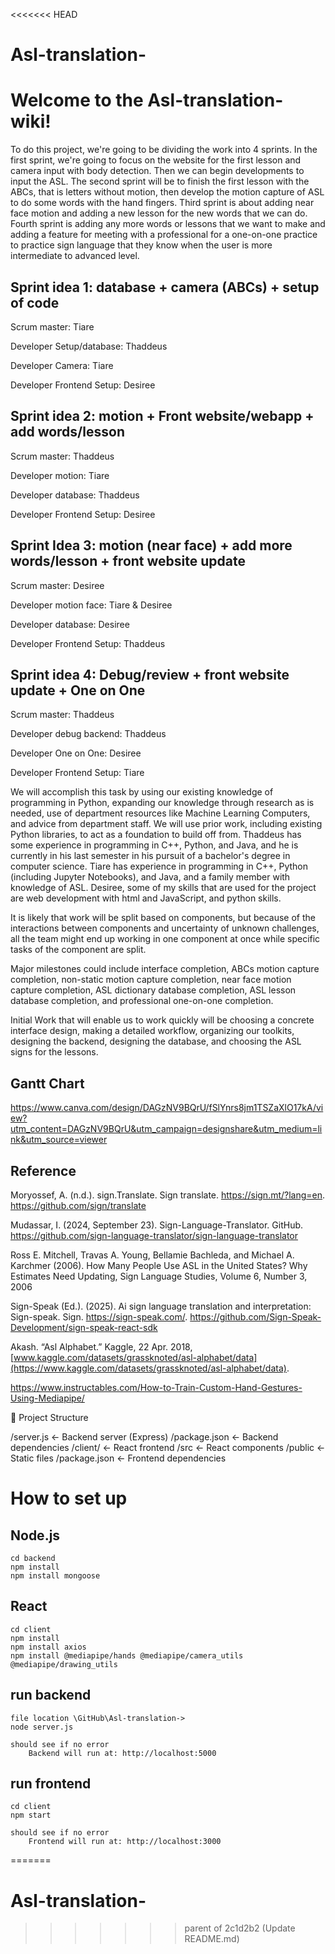 <<<<<<< HEAD
# Asl-translation-
# Welcome to the Asl-translation- wiki!

To do this project, we're going to be dividing the work into 4 sprints. In the first sprint, we're going to focus on the website for the first lesson and camera input with body detection. Then we can begin developments to input the ASL. The second sprint will be to finish the first lesson with the ABCs, that is letters without motion, then develop the motion capture of ASL to do some words with the hand fingers. Third sprint is about adding near face motion and adding a new lesson for the new words that we can do. Fourth sprint is adding any more words or lessons that we want to make and adding a feature for meeting with a professional for a one-on-one practice to practice sign language that they know when the user is more intermediate to advanced level.  


## Sprint idea 1:  database + camera (ABCs) + setup of code 

Scrum master: Tiare 

Developer Setup/database: Thaddeus 

Developer Camera: Tiare 

Developer Frontend Setup: Desiree 


## Sprint idea 2: motion + Front website/webapp + add words/lesson 

Scrum master: Thaddeus 

Developer motion: Tiare 

Developer database: Thaddeus 

Developer Frontend Setup: Desiree 


## Sprint Idea 3: motion (near face) + add more words/lesson + front website update 

Scrum master: Desiree 

Developer motion face: Tiare & Desiree 

Developer database: Desiree 

Developer Frontend Setup: Thaddeus 


## Sprint idea 4: Debug/review + front website update + One on One 

Scrum master: Thaddeus 

Developer debug backend: Thaddeus 

Developer One on One: Desiree 

Developer Frontend Setup: Tiare
 

We will accomplish this task by using our existing knowledge of programming in Python, expanding our knowledge through research as is needed, use of department resources like Machine Learning Computers, and advice from department staff. We will use prior work, including existing Python libraries, to act as a foundation to build off from. Thaddeus has some experience in programming in C++, Python, and Java, and he is currently in his last semester in his pursuit of a bachelor's degree in computer science. Tiare has experience in programming in C++, Python (including Jupyter Notebooks), and Java, and a family member with knowledge of ASL. Desiree, some of my skills that are used for the project are web development with html and JavaScript, and python skills. 

It is likely that work will be split based on components, but because of the interactions between components and uncertainty of unknown challenges, all the team might end up working in one component at once while specific tasks of the component are split. 

Major milestones could include interface completion, ABCs motion capture completion, non-static motion capture completion, near face motion capture completion, ASL dictionary database completion, ASL lesson database completion, and professional one-on-one completion. 

Initial Work that will enable us to work quickly will be choosing a concrete interface design, making a detailed workflow, organizing our toolkits, designing the backend, designing the database, and choosing the ASL signs for the lessons. 

## Gantt Chart 
https://www.canva.com/design/DAGzNV9BQrU/fSlYnrs8jm1TSZaXlO17kA/view?utm_content=DAGzNV9BQrU&utm_campaign=designshare&utm_medium=link&utm_source=viewer


## Reference 

Moryossef, A. (n.d.). sign.Translate. Sign translate. https://sign.mt/?lang=en. https://github.com/sign/translate  

Mudassar, I. (2024, September 23). Sign-Language-Translator. GitHub. https://github.com/sign-language-translator/sign-language-translator 

Ross E. Mitchell, Travas A. Young, Bellamie Bachleda, and Michael A. Karchmer (2006). How Many People Use ASL in the United States? Why Estimates Need Updating, Sign Language Studies, Volume 6, Number 3, 2006 

Sign-Speak (Ed.). (2025). Ai sign language translation and interpretation: Sign-speak. Sign. https://sign-speak.com/. https://github.com/Sign-Speak-Development/sign-speak-react-sdk  

Akash. “Asl Alphabet.” Kaggle, 22 Apr. 2018, [www.kaggle.com/datasets/grassknoted/asl-alphabet/data](https://www.kaggle.com/datasets/grassknoted/asl-alphabet/data).

https://www.instructables.com/How-to-Train-Custom-Hand-Gestures-Using-Mediapipe/ 













📂 Project Structure

/server.js          ← Backend server (Express)
/package.json       ← Backend dependencies
/client/            ← React frontend
   /src             ← React components
   /public          ← Static files
   /package.json    ← Frontend dependencies




# How to set up

## Node.js
    cd backend
    npm install
    npm install mongoose

## React
    cd client
    npm install
    npm install axios
    npm install @mediapipe/hands @mediapipe/camera_utils @mediapipe/drawing_utils

## run backend
    file location \GitHub\Asl-translation->
    node server.js

    should see if no error
        Backend will run at: http://localhost:5000

## run frontend 
    cd client
    npm start

    should see if no error
        Frontend will run at: http://localhost:3000


=======
# Asl-translation-
>>>>>>> parent of 2c1d2b2 (Update README.md)
